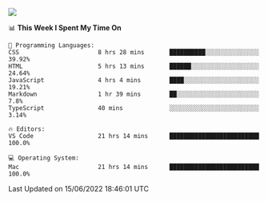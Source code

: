 ![](http://github-profile-summary-cards.vercel.app/api/cards/profile-details?username=kok-s0s&theme=vue)

<!--START_SECTION:waka-->
📊 **This Week I Spent My Time On** 

```text
💬 Programming Languages: 
CSS                      8 hrs 28 mins       ██████████░░░░░░░░░░░░░░░   39.92% 
HTML                     5 hrs 13 mins       ██████░░░░░░░░░░░░░░░░░░░   24.64% 
JavaScript               4 hrs 4 mins        ████░░░░░░░░░░░░░░░░░░░░░   19.21% 
Markdown                 1 hr 39 mins        ██░░░░░░░░░░░░░░░░░░░░░░░   7.8% 
TypeScript               40 mins             ░░░░░░░░░░░░░░░░░░░░░░░░░   3.14%

🔥 Editors: 
VS Code                  21 hrs 14 mins      █████████████████████████   100.0%

💻 Operating System: 
Mac                      21 hrs 14 mins      █████████████████████████   100.0%

```


 Last Updated on 15/06/2022 18:46:01 UTC
<!--END_SECTION:waka-->
